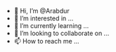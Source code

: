 - 👋 Hi, I’m @Arabdur
- 👀 I’m interested in ...
- 🌱 I’m currently learning ...
- 💞️ I’m looking to collaborate on ...
- 📫 How to reach me ...

<!---
Arabdur/Arabdur is a ✨ special ✨ repository because its `README.md` (this file) appears on your GitHub profile.
You can click the Preview link to take a look at your changes.
--->
